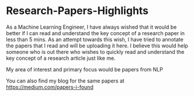 # Research-Papers-Highlights

As a Machine Learning Engineer, I have always wished that it would be better if I can read and understand the key concept of a research paper in less than 5 mins. As an attempt towards this wish, I have tried to annotate the papers that I read and will be uploading it here. I believe this would help someone who is out there who wishes to quickly read and understand the key concept of a research article just like me. 

My area of interest and primary focus would be papers from NLP

You can also find my blog for the same papers at https://medium.com/papers-i-found
